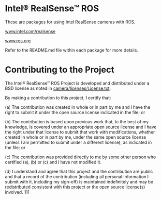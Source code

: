 # Intel&reg; RealSense&trade; ROS
These are packages for using Intel RealSense cameras with ROS.  

www.intel.com/realsense  

www.ros.org  

Refer to the README.md file within each package for more details.

# Contributing to the Project

The Intel&reg; RealSense&trade; ROS Project is developed and distributed under
a BSD license as noted in [camera/licenses/License.txt](camera/licenses/License.txt).

By making a contribution to this project, I certify that:

(a) The contribution was created in whole or in part by me and I
have the right to submit it under the open source license
indicated in the file; or

(b) The contribution is based upon previous work that, to the best
of my knowledge, is covered under an appropriate open source
license and I have the right under that license to submit that
work with modifications, whether created in whole or in part
by me, under the same open source license (unless I am
permitted to submit under a different license), as indicated
in the file; or

(c) The contribution was provided directly to me by some other
person who certified (a), (b) or (c) and I have not modified
it.

(d) I understand and agree that this project and the contribution
are public and that a record of the contribution (including all
personal information I submit with it, including my sign-off) is
maintained indefinitely and may be redistributed consistent with
this project or the open source license(s) involved.
111
